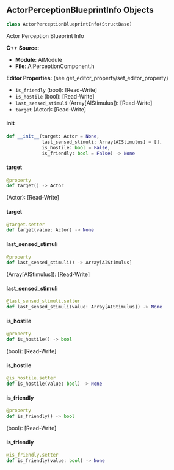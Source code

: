 ## ActorPerceptionBlueprintInfo Objects

```python
class ActorPerceptionBlueprintInfo(StructBase)
```

Actor Perception Blueprint Info

**C++ Source:**

- **Module**: AIModule
- **File**: AIPerceptionComponent.h

**Editor Properties:** (see get_editor_property/set_editor_property)

- ``is_friendly`` (bool):  [Read-Write]
- ``is_hostile`` (bool):  [Read-Write]
- ``last_sensed_stimuli`` (Array[AIStimulus]):  [Read-Write]
- ``target`` (Actor):  [Read-Write]

<a id="unreal.ActorPerceptionBlueprintInfo.__init__"></a>

#### __init__

```python
def __init__(target: Actor = None,
             last_sensed_stimuli: Array[AIStimulus] = [],
             is_hostile: bool = False,
             is_friendly: bool = False) -> None
```

<a id="unreal.ActorPerceptionBlueprintInfo.target"></a>

#### target

```python
@property
def target() -> Actor
```

(Actor):  [Read-Write]

<a id="unreal.ActorPerceptionBlueprintInfo.target"></a>

#### target

```python
@target.setter
def target(value: Actor) -> None
```

<a id="unreal.ActorPerceptionBlueprintInfo.last_sensed_stimuli"></a>

#### last_sensed_stimuli

```python
@property
def last_sensed_stimuli() -> Array[AIStimulus]
```

(Array[AIStimulus]):  [Read-Write]

<a id="unreal.ActorPerceptionBlueprintInfo.last_sensed_stimuli"></a>

#### last_sensed_stimuli

```python
@last_sensed_stimuli.setter
def last_sensed_stimuli(value: Array[AIStimulus]) -> None
```

<a id="unreal.ActorPerceptionBlueprintInfo.is_hostile"></a>

#### is_hostile

```python
@property
def is_hostile() -> bool
```

(bool):  [Read-Write]

<a id="unreal.ActorPerceptionBlueprintInfo.is_hostile"></a>

#### is_hostile

```python
@is_hostile.setter
def is_hostile(value: bool) -> None
```

<a id="unreal.ActorPerceptionBlueprintInfo.is_friendly"></a>

#### is_friendly

```python
@property
def is_friendly() -> bool
```

(bool):  [Read-Write]

<a id="unreal.ActorPerceptionBlueprintInfo.is_friendly"></a>

#### is_friendly

```python
@is_friendly.setter
def is_friendly(value: bool) -> None
```

<a id="unreal.AISenseAffiliationFilter"></a>